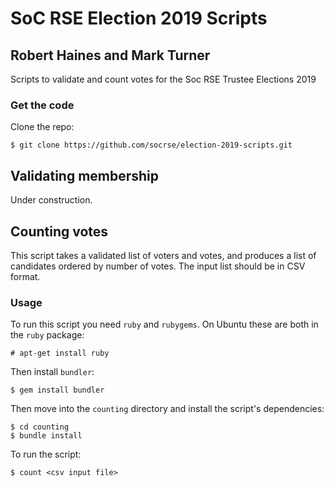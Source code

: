 # SoC RSE Election 2019 Scripts
## Robert Haines and Mark Turner

Scripts to validate and count votes for the Soc RSE Trustee Elections 2019

### Get the code

Clone the repo:

```shell
$ git clone https://github.com/socrse/election-2019-scripts.git
```

## Validating membership

Under construction.

## Counting votes

This script takes a validated list of voters and votes, and produces a list of candidates ordered by number of votes. The input list should be in CSV format.

### Usage

To run this script you need `ruby` and `rubygems`. On Ubuntu these are both in the `ruby` package:

```shell
# apt-get install ruby
```

Then install `bundler`:

```shell
$ gem install bundler
```

Then move into the `counting` directory and install the script's dependencies:

```shell
$ cd counting
$ bundle install
```

To run the script:

```shell
$ count <csv input file>
```
